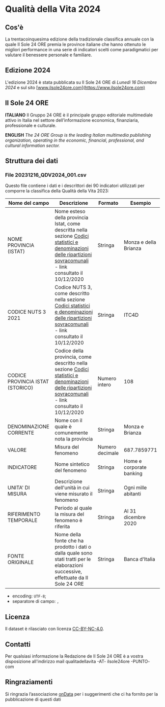 # Qualità della Vita 2024 #

## Cos'è ##
La trentacoinquesima edizione della tradizionale classifica annuale con la quale Il Sole 24 ORE premia le province italiane che hanno ottenuto le migliori performance in una serie di indicatori scelti come paradigmatici per valutare il benessere personale e familiare.

## Edizione 2024 ##
L'edizione 2024 è stata pubblicata su Il Sole 24 ORE di *Lunedì 16 Dicembre 2024* e sul sito [www.ilsole24ore.com](https://www.ilsole24ore.com)

## Il Sole 24 ORE ##

**ITALIANO**
Il Gruppo 24 ORE è il principale gruppo editoriale multimediale attivo in Italia nel settore dell’informazione economica, finanziaria, professionale e culturale.

**ENGLISH**
*The 24 ORE Group is the leading Italian multimedia publishing organization, operating in the economic, financial, professional, and cultural information sector.*

## Struttura dei dati ##

### File 20231216_QDV2024_001.csv ###

Questo file contiene i dati e i descrittori dei 90 indicatori utilizzati per comporre la classifica della Qualità della Vita 2023:

Nome del campo | Descrizione | Formato | Esempio
-------------- | ----------- | ------- | -------
NOME PROVINCIA (ISTAT) | Nome esteso della provincia Istat, come descritta nella sezione [Codici statistici e denominazioni delle ripartizioni sovracomunali](https://www.istat.it/it/archivio/6789) - link consultato il 10/12/2020 | Stringa | Monza e della Brianza
CODICE NUTS 3 2021 | Codice NUTS 3, come descritto nella sezione [Codici statistici e denominazioni delle ripartizioni sovracomunali](https://www.istat.it/it/archivio/6789) - link consultato il 10/12/2020 | Stringa | ITC4D
CODICE PROVINCIA ISTAT (STORICO) | Codice della provincia, come descritto nella sezione [Codici statistici e denominazioni delle ripartizioni sovracomunali](https://www.istat.it/it/archivio/6789) - link consultato il 10/12/2020 | Numero intero | 108
DENOMINAZIONE CORRENTE | Nome con il quale è comunemente nota la provincia | Stringa | Monza e Brianza
VALORE | Misura del fenomeno | Numero decimale | 687.7859771
INDICATORE | Nome sintetico del fenomeno | Stringa | Home e corporate banking
UNITA' DI MISURA | Descrizione dell'unità in cui viene misurato il fenomeno | Stringa | Ogni mille abitanti
RIFERIMENTO TEMPORALE | Periodo al quale la misura del fenomeno è riferita | Stringa | Al 31 dicembre 2020
FONTE ORIGINALE | Nome della fonte che ha prodotto i dati o dalla quale sono stati tratti per le elaborazioni successive, effettuate da Il Sole 24 ORE | Stringa | Banca d'Italia

- encoding: `UTF-8`;
- separatore di campo: `,`


## Licenza ##

Il dataset è rilasciato con licenza [CC-BY-NC-4.0](https://creativecommons.org/licenses/by-nc/4.0/deed.it).

## Contatti ##

Per qualsiasi informazione la Redazione de Il Sole 24 ORE è a vostra disposizione all'indirizzo mail qualitadellavita -AT- ilsole24ore -PUNTO- com

## Ringraziamenti ##

Si ringrazia l’associazione [onData](https://ondata.it/) per i suggerimenti che ci ha fornito per la pubblicazione di questi dati
